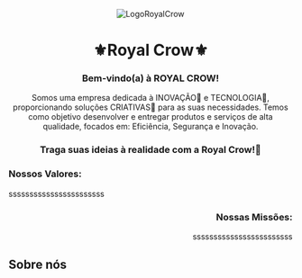 

<p align="center">
  <img src="https://github.com/user-attachments/assets/4053be3a-33b8-4379-a0a2-1808909e9619" alt="LogoRoyalCrow" />
</p>
<h1 align="center">⚜Royal Crow⚜</h1>

<h3 align="center">Bem-vindo(a) à ROYAL CROW!</h3>
<p align="center">Somos uma empresa dedicada à INOVAÇÃO🧠 e TECNOLOGIA👾, proporcionando soluções CRIATIVAS🎨 para as suas necessidades. Temos como objetivo desenvolver e entregar produtos e serviços de alta qualidade, focados em: Eficiência, Segurança e Inovação.</p>

<h3 align="center">Traga suas ideias à realidade com a Royal Crow!👑</h3> 

<h3 align="left">
 Nossos Valores: 
</h3>
<p align="left">sssssssssssssssssssssss</p>

<h3 align="right">
  Nossas Missões:
</h3>
<p align="right">ssssssssssssssssssssssss</p>

## Sobre nós

